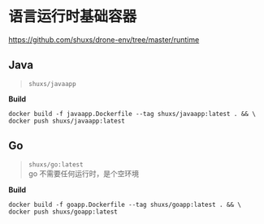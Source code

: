 # 语言运行时基础容器

https://github.com/shuxs/drone-env/tree/master/runtime

## Java

> `shuxs/javaapp`

**Build**

```shell
docker build -f javaapp.Dockerfile --tag shuxs/javaapp:latest . && \
docker push shuxs/javaapp:latest
```

## Go

> `shuxs/go:latest` \
> go 不需要任何运行时，是个空环境

**Build**

```shell
docker build -f goapp.Dockerfile --tag shuxs/goapp:latest . && \
docker push shuxs/goapp:latest
```
